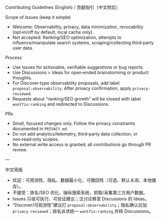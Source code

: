 Contributing Guidelines (English) / 贡献指引（中文附后）

Scope of Issues (keep it simple)
- Welcome: Observability, privacy, data minimization, revocability (opt‑in/off by default, local cache only).
- Not accepted: Ranking/SEO optimization, attempts to influence/manipulate search systems, scraping/collecting third‑party user data.

Process
- Use Issues for actionable, verifiable suggestions or bug reports.
- Use Discussions > Ideas for open‑ended brainstorming or product thoughts.
- For Discover‑type observability proposals, add label `proposal:observability`. After privacy confirmation, apply `privacy-reviewed`.
- Requests about “ranking/SEO growth” will be closed with label `wontfix:ranking` and redirected to Discussions.

PRs
- Small, focused changes only. Follow the privacy constraints documented in `PRIVACY.md`.
- Do not add analytics/telemetry, third‑party data collection, or non‑read‑only scopes.
- No external write access is granted; all contributions go through PR review.

—

中文简版
- 欢迎：可观测性、隐私、数据最小化、可撤回性（可选、默认关闭、本地缓存）。
- 不接受：排名/SEO 优化、操纵搜索系统、抓取/采集第三方用户数据。
- Issues 只收可执行、可验证建议；泛讨论移至 Discussions 的 Ideas。
- “Discover/可观测性”建议打 `proposal:observability`；隐私确认后加 `privacy-reviewed`；排名诉求统一 `wontfix:ranking` 并转 Discussions。
